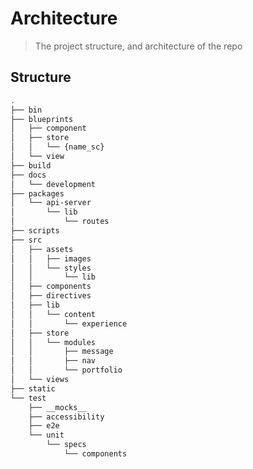 # Architecture

> The project structure, and architecture of the repo

## Structure

```bash
.
├── bin
├── blueprints
│   ├── component
│   ├── store
│   │   └── {name_sc}
│   └── view
├── build
├── docs
│   └── development
├── packages
│   └── api-server
│       └── lib
│           └── routes
├── scripts
├── src
│   ├── assets
│   │   ├── images
│   │   └── styles
│   │       └── lib
│   ├── components
│   ├── directives
│   ├── lib
│   │   └── content
│   │       └── experience
│   ├── store
│   │   └── modules
│   │       ├── message
│   │       ├── nav
│   │       └── portfolio
│   └── views
├── static
└── test
    ├── __mocks__
    ├── accessibility
    ├── e2e
    └── unit
        └── specs
            └── components
```

<!-- tree -d -I node_modules -->
